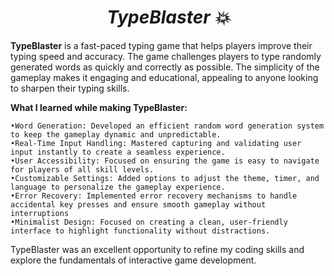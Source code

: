 # <h1 align="center"><strong><em>TypeBlaster 💥</em></strong></h1>

**TypeBlaster** is a fast-paced typing game that helps players improve their typing speed and accuracy. The game challenges players to type randomly generated words as quickly and correctly as possible. The simplicity of the gameplay makes it engaging and educational, appealing to anyone looking to sharpen their typing skills.

**What I learned while making TypeBlaster:**

    •Word Generation: Developed an efficient random word generation system to keep the gameplay dynamic and unpredictable.
    •Real-Time Input Handling: Mastered capturing and validating user input instantly to create a seamless experience.
    •User Accessibility: Focused on ensuring the game is easy to navigate for players of all skill levels.
    •Customizable Settings: Added options to adjust the theme, timer, and language to personalize the gameplay experience.
    •Error Recovery: Implemented error recovery mechanisms to handle accidental key presses and ensure smooth gameplay without interruptions
    •Minimalist Design: Focused on creating a clean, user-friendly interface to highlight functionality without distractions.
    
TypeBlaster was an excellent opportunity to refine my coding skills and explore the fundamentals of interactive game development.

